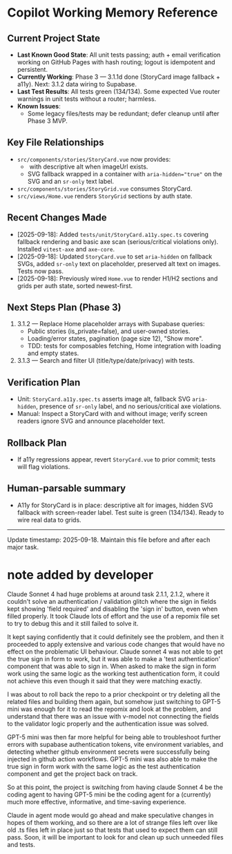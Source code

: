 # Copilot Working Memory Reference

## Current Project State
- **Last Known Good State**: All unit tests passing; auth + email verification working on GitHub Pages with hash routing; logout is idempotent and persistent.
- **Currently Working**: Phase 3 — 3.1.1d done (StoryCard image fallback + a11y). Next: 3.1.2 data wiring to Supabase.
- **Last Test Results**: All tests green (134/134). Some expected Vue router warnings in unit tests without a router; harmless.
- **Known Issues**:
  - Some legacy files/tests may be redundant; defer cleanup until after Phase 3 MVP.

## Key File Relationships
- `src/components/stories/StoryCard.vue` now provides:
  - <img> with descriptive alt when imageUrl exists.
  - SVG fallback wrapped in a container with `aria-hidden="true"` on the SVG and an `sr-only` text label.
- `src/components/stories/StoryGrid.vue` consumes StoryCard.
- `src/views/Home.vue` renders `StoryGrid` sections by auth state.

## Recent Changes Made
- [2025-09-18]: Added `tests/unit/StoryCard.a11y.spec.ts` covering fallback rendering and basic axe scan (serious/critical violations only). Installed `vitest-axe` and `axe-core`.
- [2025-09-18]: Updated `StoryCard.vue` to set `aria-hidden` on fallback SVGs, added `sr-only` text on placeholder, preserved alt text on images. Tests now pass.
- [2025-09-18]: Previously wired `Home.vue` to render H1/H2 sections and grids per auth state, sorted newest-first.

## Next Steps Plan (Phase 3)
1. 3.1.2 — Replace Home placeholder arrays with Supabase queries:
   - Public stories (is_private=false), and user-owned stories.
   - Loading/error states, pagination (page size 12), "Show more".
   - TDD: tests for composables fetching, Home integration with loading and empty states.
2. 3.1.3 — Search and filter UI (title/type/date/privacy) with tests.

## Verification Plan
- Unit: `StoryCard.a11y.spec.ts` asserts image alt, fallback SVG `aria-hidden`, presence of `sr-only` label, and no serious/critical axe violations.
- Manual: Inspect a StoryCard with and without image; verify screen readers ignore SVG and announce placeholder text.

## Rollback Plan
- If a11y regressions appear, revert `StoryCard.vue` to prior commit; tests will flag violations.

## Human-parsable summary
- A11y for StoryCard is in place: descriptive alt for images, hidden SVG fallback with screen-reader label. Test suite is green (134/134). Ready to wire real data to grids.

---

Update timestamp: 2025-09-18. Maintain this file before and after each major task.

# note added by developer

Claude Sonnet 4 had huge problems at around task 2.1.1, 2.1.2, where it couldn't solve an authentication / validation glitch where the sign in fields kept showing 'field required' and disabling the 'sign in' button, even when filled properly.  It took Claude lots of effort and the use of a repomix file set to try to debug this and it still failed to solve it.

It kept saying confidently that it could definitely see the problem, and then it proceeded to apply extensive and various code changes that would have no effect on the problematic UI behaviour.  Claude sonnet 4 was not able to get the true sign in form to work, but it was able to make a 'test authentication' component that was able to sign in.  When asked to make the sign in form work using the same logic as the working test authentication form, it could not achieve this even though it said that they were matching exactly.

I was about to roll back the repo to a prior checkpoint or try deleting all the related files and building them again, but somehow just switching to GPT-5 mini was enough for it to read the repomix and look at the problem, and understand that there was an issue with v-model not connecting the fields to the validator logic properly and the authentication issue was solved.

GPT-5 mini was then far more helpful for being able to troubleshoot further errors with supabase authentication tokens, vite environment variables, and detecting whether github environment secrets were successfully being injected in github action workflows. GPT-5 mini was also able to make the true sign in form work with the same logic as the test authentication component and get the project back on track.

So at this point, the project is switching from having claude Sonnet 4 be the coding agent to having GPT-5 mini be the coding agent for a (currently) much more effective, informative, and time-saving experience.

Claude in agent mode would go ahead and make speculative changes in hopes of them working, and so there are a lot of strange files left over like old .ts files left in place just so that tests that used to expect them can still pass.  Soon, it will be important to look for and clean up such unneeded files and tests.

